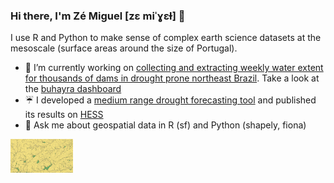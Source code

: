 ### Hi there, I'm Zé Miguel  [zɛ miˈɣɛɫ] 👋

<!--
**jmigueldelgado/jmigueldelgado** is a ✨ _special_ ✨ repository because its `README.md` (this file) appears on your GitHub profile.

- 🌱 I’m currently learning ...
- 👯 I’m looking to collaborate on ...
- 🤔 I’m looking for help with ...
- 💬 Ask me about ...
- 📫 How to reach me: ...
- 😄 Pronouns: ...
- ⚡ Fun fact: ...
-->
I use R and Python to make sense of complex earth science datasets at the mesoscale (surface areas around the size of Portugal).

- :satellite: I’m currently working on [collecting and extracting weekly water extent for thousands of dams in drought prone northeast Brazil](https://github.com/jmigueldelgado/buhayra). Take a look at the [buhayra dashboard](http://seca-vista.geo.uni-potsdam.de:3838/buhayra-app/)
- :umbrella: I developed a [medium range drought forecasting tool](http://seca-vista.geo.uni-potsdam.de:3838/seca-vista-app/) and published its results on [HESS](https://hess.copernicus.org/articles/22/5041/2018/)
- 💬 Ask me about geospatial data in R (sf) and Python (shapely, fiona)

<img src="https://github.com/jmigueldelgado/a5udes/blob/master/screenshot.png?raw=true" width="100">


